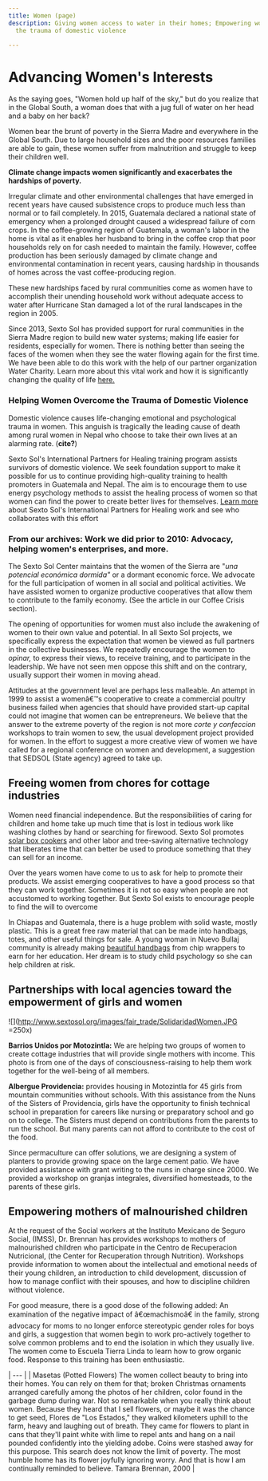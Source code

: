 ```yaml
---
title: Women (page)
description: Giving women access to water in their homes; Empowering women to overcome
  the trauma of domestic violence

---
```

# Advancing Women's Interests

As the saying goes, "Women hold up half of the sky," but do you realize that in the Global South, a woman does that with a jug full of water on her head and a baby on her back?

Women bear the brunt of poverty in the Sierra Madre and everywhere in the Global South. Due to large household sizes and the poor resources families are able to gain, these women suffer from malnutrition and struggle to keep their children well.

**Climate change impacts women significantly and exacerbates the hardships of poverty.**

Irregular climate and other environmental challenges that have emerged in recent years have caused subsistence crops to produce much less than normal or to fail completely. In 2015, Guatemala declared a national state of emergency when a prolonged drought caused a widespread failure of corn crops. In the coffee-growing region of Guatemala, a woman's labor in the home is vital as it enables her husband to bring in the coffee crop that poor households rely on for cash needed to maintain the family. However, coffee production has been seriously damaged by climate change and environmental contamination in recent years, causing hardship in thousands of homes across the vast coffee-producing region.

These new hardships faced by rural communities come as women have to accomplish their unending household work without adequate access to water after Hurricane Stan damaged a lot of the rural landscapes in the region in 2005.

Since 2013, Sexto Sol has provided support for rural communities in the Sierra Madre region to build new water systems; making life easier for residents, especially for women. There is nothing better than seeing the faces of the women when they see the water flowing again for the first time. We have been able to do this work with the help of our partner organization Water Charity. Learn more about this vital work and how it is significantly changing the quality of life [here.](http://www.sextosol.org/Water_Projects.html)

### Helping Women Overcome the Trauma of Domestic Violence

Domestic violence causes life-changing emotional and psychological trauma in women. This anguish is tragically the leading cause of death among rural women in Nepal who choose to take their own lives at an alarming rate. (**cite?**)

Sexto Sol's International Partners for Healing training program assists survivors of domestic violence. We seek foundation support to make it possible for us to continue providing high-quality training to health promoters in Guatemala and Nepal. The aim is to encourage them to use energy psychology methods to assist the healing process of women so that women can find the power to create better lives for themselves. [Learn more](http://www.sextosol.org/International_Partners.html) about Sexto Sol's International Partners for Healing work and see who collaborates with this effort

### From our archives: Work we did prior to 2010: Advocacy, helping women's enterprises, and more.

The Sexto Sol Center maintains that the women of the Sierra are "_una potencial económica dormida"_ or a dormant economic force. We advocate for the full participation of women in all social and political activities. We have assisted women to organize productive cooperatives that allow them to contribute to the family economy. (See the article in our Coffee Crisis section).

The opening of opportunities for women must also include the awakening of women to their own value and potential. In all Sexto Sol projects, we specifically express the expectation that women be viewed as full partners in the collective businesses. We repeatedly encourage the women to _opinar,_ to express their views, to receive training, and to participate in the leadership. We have not seen men oppose this shift and on the contrary, usually support their women in moving ahead.

Attitudes at the government level are perhaps less malleable. An attempt in 1999 to assist a womenâ€™s cooperative to create a commercial poultry business failed when agencies that should have provided start-up capital could not imagine that women can be entrepreneurs. We believe that the answer to the extreme poverty of the region is not more _corte y confeccion_ workshops to train women to sew, the usual development project provided for women. In the effort to suggest a more creative view of women we have called for a regional conference on women and development, a suggestion that SEDSOL (State agency) agreed to take up.

## Freeing women from chores for cottage industries

Women need financial independence. But the responsibilities of caring for children and home take up much time that is lost in tedious work like washing clothes by hand or searching for firewood. Sexto Sol promotes [solar box cookers](http://www.sextosol.org/approptech.html) and other labor and tree-saving alternative technology that liberates time that can better be used to produce something that they can sell for an income.

Over the years women have come to us to ask for help to promote their products. We assist emerging cooperatives to have a good process so that they can work together. Sometimes it is not so easy when people are not accustomed to working together. But Sexto Sol exists to encourage people to find the will to overcome

In Chiapas and Guatemala, there is a huge problem with solid waste, mostly plastic. This is a great free raw material that can be made into handbags, totes, and other useful things for sale. A young woman in Nuevo Bullaj community is already making [beautiful handbags](http://www.sextosol.org/upcycle.html) from chip wrappers to earn for her education. Her dream is to study child psychology so she can help children at risk.

## Partnerships with local agencies toward the empowerment of girls and women

![](http://www.sextosol.org/images/fair_trade/SolidaridadWomen.JPG =250x)

**Barrios Unidos por Motozintla:** We are helping two groups of women to create cottage industries that will provide single mothers with income. This photo is from one of the days of consciousness-raising to help them work together for the well-being of all members.

**Albergue Providencia:** provides housing in Motozintla for 45 girls from mountain communities without schools. With this assistance from the Nuns of the Sisters of Providencia, girls have the opportunity to finish technical school in preparation for careers like nursing or preparatory school and go on to college. The Sisters must depend on contributions from the parents to run the school. But many parents can not afford to contribute to the cost of the food.

Since permaculture can offer solutions, we are designing a system of planters to provide growing space on the large cement patio. We have provided assistance with grant writing to the nuns in charge since 2000. We provided a workshop on granjas integrales, diversified homesteads, to the parents of these girls.

## Empowering mothers of malnourished children

At the request of the Social workers at the Instituto Mexicano de Seguro Social, (IMSS), Dr. Brennan has provides workshops to mothers of malnourished children who participate in the Centro de Recuperacion Nutricional, (the Center for Recuperation through Nutrition). Workshops provide information to women about the intellectual and emotional needs of their young children, an introduction to child development, discussion of how to manage conflict with their spouses, and how to discipline children without violence.

For good measure, there is a good dose of the following added: An examination of the negative impact of â€œmachismoâ€ in the family, strong advocacy for moms to no longer enforce stereotypic gender roles for boys and girls, a suggestion that women begin to work pro-actively together to solve common problems and to end the isolation in which they usually live. The women come to Escuela Tierra Linda to learn how to grow organic food. Response to this training has been enthusiastic.

| --- | | Masetas (Potted Flowers) The women collect beauty to bring into their homes.  You can rely on them for that;  broken Christmas ornaments arranged carefully among the photos of her children,  color found in the garbage dump during war.  Not so remarkable when you really think about women. Because they heard that I sell flowers,  or maybe it was the chance to get seed,  Flores de "Los Estados,"  they walked kilometers uphill to the farm,  heavy and laughing out of breath.  They came for flowers to plant in cans that they'll paint white with lime to repel ants and hang on a nail pounded confidently into the yielding adobe.  Coins were stashed away for this purpose.  This search does not know the limit of poverty.  The most humble home has its flower joyfully ignoring worry.  And that is how I am continually reminded to believe.  Tamara Brennan, 2000 |